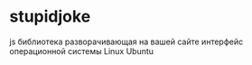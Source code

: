 # stupidjoke
js библиотека разворачивающая на вашей сайте интерфейс операционной системы Linux Ubuntu
